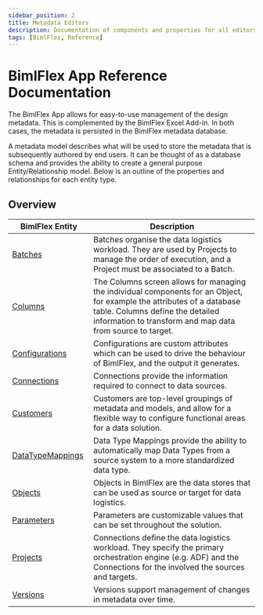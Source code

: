 ```yaml
---
sidebar_position: 2
title: Metadata Editors
description: Documentation of components and properties for all editors within BimlFlex 
tags: [BimlFlex, Reference]
---
```


# BimlFlex App Reference Documentation

The BimlFlex App allows for easy-to-use management of the design metadata. This is complemented by the BimlFlex Excel Add-in. In both cases, the metadata is persisted in the BimlFlex metadata database.

A metadata model describes what will be used to store the metadata that is subsequently authored by end users. It can be thought of as a database schema and provides the ability to create a general purpose Entity/Relationship model.
Below is an outline of the properties and relationships for each entity type.

## Overview
  
| <div style="width:150px">BimlFlex Entity</div> | Description |
| --------- | ----------- |
|[Batches](bimlflex-app-reference-documentation-Batches) | Batches organise the data logistics workload. They are used by Projects to manage the order of execution, and a Project must be associated to a Batch.|
|[Columns](bimlflex-app-reference-documentation-Columns) | The Columns screen allows for managing the individual components for an Object, for example the attributes of a database table. Columns define the detailed information to transform and map data from source to target.|
|[Configurations](bimlflex-app-reference-documentation-Configurations) | Configurations are custom attributes which can be used to drive the behaviour of BimlFlex, and the output it generates.|
|[Connections](bimlflex-app-reference-documentation-Connections) | Connections provide the information required to connect to data sources.|
|[Customers](bimlflex-app-reference-documentation-Customers) | Customers are top-level groupings of metadata and models, and allow for a flexible way to configure functional areas for a data solution.|
|[DataTypeMappings](bimlflex-app-reference-documentation-DataTypeMappings) | Data Type Mappings provide the ability to automatically map Data Types from a source system to a more standardized data type.|
|[Objects](bimlflex-app-reference-documentation-Objects) | Objects in BimlFlex are the data stores that can be used as source or target for data logistics.|
|[Parameters](bimlflex-app-reference-documentation-Parameters) | Parameters are customizable values that can be set throughout the solution.|
|[Projects](bimlflex-app-reference-documentation-Projects) | Connections define the data logistics workload. They specify the primary orchestration engine (e.g. ADF) and the Connections for the involved the sources and targets.|
|[Versions](bimlflex-app-reference-documentation-Versions) | Versions support management of changes in metadata over time.|
